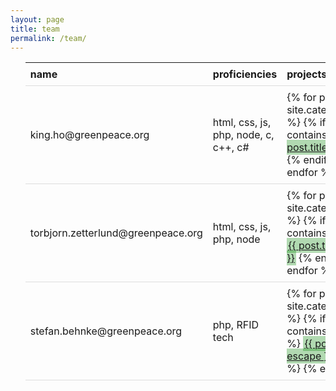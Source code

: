 ```yaml
---
layout: page
title: team
permalink: /team/
---
```

<style type="text/css">
table {
  border-collapse: collapse;
  width: 100%;
}

th, td {
  padding: 8px;
  text-align: left;
  border-bottom: 1px solid #ddd;
}

tr:hover{
  background-color:#f5f5f5
}
.projectlink {
  background : rgba(0, 132, 0, 0.3);
  padding:2px;
}
</style>
<ul class="post-list">
  <table>
    <thead>
      <th>name</th>
      <th>proficiencies</th>
      <th>projects</th>
      <th>location</th>
    </thead>
    <tr>
      <td>king.ho@greenpeace.org</td>
      <td>html, css, js, php, node, c, c++, c#</td>
      <td>
        {% for post in site.categories.project %}
        {% if post.tags contains 'kiho' %}
          <a class='projectlink' href='{{ post.url | relative_url }}'>{{ post.title | escape }}</a>
        {% endif %}
        {% endfor %}
      <td>Amsterdam, Netherlands</td>
    </tr>
    <tr>
      <td>torbjorn.zetterlund@greenpeace.org</td>
      <td>html, css, js, php, node</td>
      <td>
        {% for post in site.categories.project %}
        {% if post.tags contains 'tzetterl' %}
          <a class='projectlink' href='{{ post.url | relative_url }}'>{{ post.title | escape }}</a>
        {% endif %}
        {% endfor %}
      </td>
      <td>Amsterdam, Netherlands</td>
    </tr>
    <tr>
      <td>stefan.behnke@greenpeace.org</td>
      <td>php, RFID tech</td>
      <td>
        {% for post in site.categories.project %}
        {% if post.tags contains 'sbehnke' %}
          <a class='projectlink' href='{{ post.url | relative_url }}'>{{ post.title | escape }}</a>
        {% endif %}
        {% endfor %}
      </td>
      <td>Hamburg, Germany</td>
